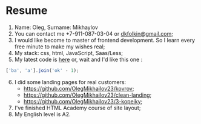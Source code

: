 # Resume

1. Name: Oleg, Surname: Mikhaylov
2. You can contact me +7-911-087-03-04 or <dkfolkin@gmail.com>;
3. I would like become to master of frontend development. So I learn every free minute to make my wishes real;
4. My stack: css, html, JavaScript, Saas/Less;
5. My latest code is [here](http://dkfolkiy.beget.tech/s-widget 'here') or, wait and I'd like this one :
```javascript
['ba', 'a'].join('ok' - 1);
```
6. I did some landing pages for real customers:
   * https://github.com/OlegMikhailov23/kovrov;
   * https://github.com/OlegMikhailov23/clean-landing;
   * https://github.com/OlegMikhailov23/3-kopeiky;
7. I've finished HTML Academy course of site layout;
8. My English level is A2.

